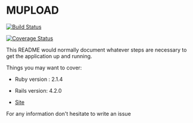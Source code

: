 MUPLOAD
========

[![Build Status](https://travis-ci.org/mosleymos/mupload.svg?branch=master)
](https://travis-ci.org/mosleymos/mupload)

[![Coverage Status](https://coveralls.io/repos/mosleymos/mupload/badge.svg?branch=master&service=github)](https://coveralls.io/github/mosleymos/mupload?branch=master)

This README would normally document whatever steps are necessary to get the
application up and running.

Things you may want to cover:

* Ruby version : 2.1.4

* Rails version: 4.2.0

* [Site](http://mupload.herokuapp.com)

For any information don't hesitate to write an issue
